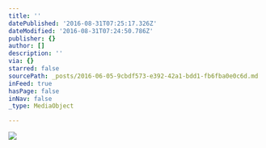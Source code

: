 ```yaml
---
title: ''
datePublished: '2016-08-31T07:25:17.326Z'
dateModified: '2016-08-31T07:24:50.786Z'
publisher: {}
author: []
description: ''
via: {}
starred: false
sourcePath: _posts/2016-06-05-9cbdf573-e392-42a1-bdd1-fb6fba0e0c6d.md
inFeed: true
hasPage: false
inNav: false
_type: MediaObject

---
```

![](https://s3-us-west-2.amazonaws.com/the-grid-img/p/9e2900cb902f5adcbf9d006739a5591e692ca834.jpg)